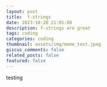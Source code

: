 ```yaml
---
layout: post
title:  f-strings
date: 2023-10-28 21:01:00
description: f-strings are great
tags: coding
categories: coding
thumbnail: assets/img/meme_test.jpeg
giscus_comments: false
related_posts: false
featured: false
---
```


testing